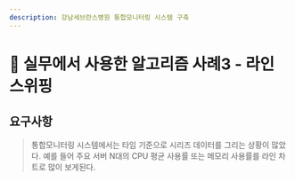 ```yaml
---
description: 강남세브란스병원 통합모니터링 시스템 구축
---
```


# 📒 실무에서 사용한 알고리즘 사례3 - 라인 스위핑

## 요구사항

> 통합모니터링 시스템에서는 타임 기준으로 시리즈 데이터를 그리는 상황이 많았다. 예를 들어 주요 서버 N대의 CPU 평균 사용률 또는 메모리 사용률를 라인 차트로 많이 보게된다.
